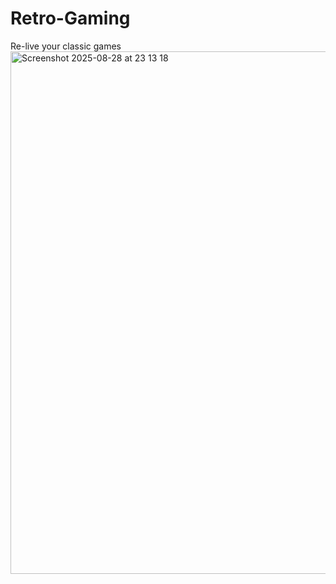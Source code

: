 # Retro-Gaming
Re-live your classic games
<img width="1512" height="836" alt="Screenshot 2025-08-28 at 23 13 18" src="https://github.com/user-attachments/assets/39fb8477-8637-4d07-8f80-72e24b11183f" />
